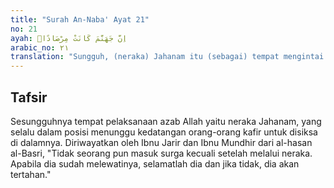 ```yaml
---
title: "Surah An-Naba' Ayat 21"
no: 21
ayah: اِنَّ جَهَنَّمَ كَانَتْ مِرْصَادًاۙ
arabic_no: ٢١
translation: "Sungguh, (neraka) Jahanam itu (sebagai) tempat mengintai (bagi penjaga yang mengawasi isi neraka), "
---
```


## Tafsir

Sesungguhnya tempat pelaksanaan azab Allah yaitu neraka Jahanam, yang selalu dalam posisi menunggu kedatangan orang-orang kafir untuk disiksa di dalamnya. Diriwayatkan oleh Ibnu Jarir dan Ibnu Mundhir dari al-hasan al-Basri, "Tidak seorang pun masuk surga kecuali setelah melalui neraka. Apabila dia sudah melewatinya, selamatlah dia dan jika tidak, dia akan tertahan."
